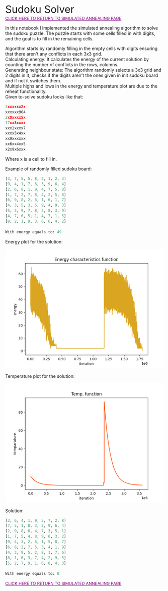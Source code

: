 <font size="6">
Sudoku Solver
</font>
<br>
<font size="2">
<a href="README.md" style="color: purple">CLICK HERE TO RETURN TO SIMULATED ANNEALING PAGE</a>
</font>



In this notebook I implemented the simulated annealing algorithm to solve the sudoku puzzle.  The puzzle starts with some cells filled in with digits, and the goal is to fill in the remaining cells.

Algorithm starts by randomly filling in the empty cells with digits ensuring that there aren't any conflicts in each 3x3 grid. 
<br>
Calculating energy:
It calculates the energy of the current solution by counting the number of conflicts in the rows, columns. 
<br>
Generating neighbour state:
The algorithm randomly selects a 3x3 grid and 2 digits in it, checks if the digits aren't the ones given in init sudoku board and if not it switches them.
<br>
Multiple highs and lows in the energy and temperature plot are due to the reheat functionality. 
<br>
Given to-solve sudoku looks like that:
```python
3xxxxxx2x
xxxxxx964
2x8xxxx5x
17xx8xxxx
xxx2xxxx7
xxxx5x4xx
xx9xxxxxx
xx6xx4xx5
x2x9x6xxx
```
Where x is a cell to fill in.

Example of randomly filled sudoku board:
```python
[3, 7, 5, 5, 8, 2, 1, 2, 3]
[9, 4, 1, 7, 6, 3, 9, 6, 4]
[2, 6, 8, 1, 9, 4, 7, 5, 8]
[1, 7, 2, 7, 8, 4, 2, 5, 8]
[6, 9, 8, 2, 6, 1, 6, 1, 7]
[4, 3, 5, 3, 5, 9, 4, 9, 3]
[5, 3, 9, 7, 8, 2, 8, 3, 9]
[4, 7, 6, 5, 1, 4, 7, 1, 5]
[8, 2, 1, 9, 3, 6, 6, 4, 2]

With energy equals to: 49
```

Energy plot for the solution:

![energy](sudoku/output/energy_plot.png)

Temperature plot for the solution:

![temp](sudoku/output/temp_plot.png)

Solution:
```python
[3, 6, 4, 1, 9, 5, 7, 2, 8]
[7, 5, 1, 8, 3, 2, 9, 6, 4]
[2, 9, 8, 6, 4, 7, 3, 5, 1]
[1, 7, 5, 4, 8, 9, 6, 3, 2]
[9, 4, 3, 2, 6, 1, 5, 8, 7]
[6, 8, 2, 7, 5, 3, 4, 1, 9]
[4, 3, 9, 5, 2, 8, 1, 7, 6]
[8, 1, 6, 3, 7, 4, 2, 9, 5]
[5, 2, 7, 9, 1, 6, 8, 4, 3]

With energy equals to: 0
```

<font size="2">
<a href="README.md" style="color: purple">CLICK HERE TO RETURN TO SIMULATED ANNEALING PAGE</a>
</font>